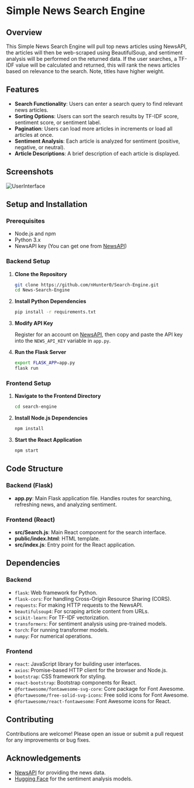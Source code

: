# Simple News Search Engine

## Overview

This Simple News Search Engine will pull top news articles using NewsAPI, the articles will then be web-scraped using BeautifulSoup, and sentiment analysis will be performed on the returned data. If the user searches, a TF-IDF value will be calculated and returned, this will rank the news articles based on relevance to the search. Note, titles have higher weight.

## Features

- **Search Functionality**: Users can enter a search query to find relevant news articles.
- **Sorting Options**: Users can sort the search results by TF-IDF score, sentiment score, or sentiment label.
- **Pagination**: Users can load more articles in increments or load all articles at once.
- **Sentiment Analysis**: Each article is analyzed for sentiment (positive, negative, or neutral).
- **Article Descriptions**: A brief description of each article is displayed.

## Screenshots

![UserInterface](screenshot.jpg)

## Setup and Installation

### Prerequisites

- Node.js and npm
- Python 3.x
- NewsAPI key (You can get one from [NewsAPI](https://newsapi.org/))

### Backend Setup

1. **Clone the Repository**

   ```sh
   git clone https://github.com/nHunter0/Search-Engine.git
   cd News-Search-Engine
   ```

2. **Install Python Dependencies**

   ```sh
   pip install -r requirements.txt
   ```

3. **Modify API Key**

   Register for an account on [NewsAPI](https://newsapi.org/), then copy and paste the API key into the `NEWS_API_KEY` variable in `app.py`.

4. **Run the Flask Server**
   ```sh
   export FLASK_APP=app.py
   flask run
   ```

### Frontend Setup

1. **Navigate to the Frontend Directory**

   ```sh
   cd search-engine
   ```

2. **Install Node.js Dependencies**

   ```sh
   npm install
   ```

3. **Start the React Application**
   ```sh
   npm start
   ```

## Code Structure

### Backend (Flask)

- **app.py**: Main Flask application file. Handles routes for searching, refreshing news, and analyzing sentiment.

### Frontend (React)

- **src/Search.js**: Main React component for the search interface.
- **public/index.html**: HTML template.
- **src/index.js**: Entry point for the React application.

## Dependencies

### Backend

- `flask`: Web framework for Python.
- `flask-cors`: For handling Cross-Origin Resource Sharing (CORS).
- `requests`: For making HTTP requests to the NewsAPI.
- `beautifulsoup4`: For scraping article content from URLs.
- `scikit-learn`: For TF-IDF vectorization.
- `transformers`: For sentiment analysis using pre-trained models.
- `torch`: For running transformer models.
- `numpy`: For numerical operations.

### Frontend

- `react`: JavaScript library for building user interfaces.
- `axios`: Promise-based HTTP client for the browser and Node.js.
- `bootstrap`: CSS framework for styling.
- `react-bootstrap`: Bootstrap components for React.
- `@fortawesome/fontawesome-svg-core`: Core package for Font Awesome.
- `@fortawesome/free-solid-svg-icons`: Free solid icons for Font Awesome.
- `@fortawesome/react-fontawesome`: Font Awesome icons for React.

## Contributing

Contributions are welcome! Please open an issue or submit a pull request for any improvements or bug fixes.

## Acknowledgements

- [NewsAPI](https://newsapi.org/) for providing the news data.
- [Hugging Face](https://huggingface.co/) for the sentiment analysis models.

